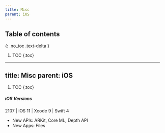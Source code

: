 ```yaml
---
title: Misc
parent: iOS
---
```


## Table of contents
{: .no_toc .text-delta }

1. TOC
{:toc}

<!--- Everything above this is generated --->

---
title: Misc
parent: iOS
---

1. TOC
{:toc}

##### iOS Versions

2107 | iOS 11 | Xcode 9 | Swift 4

- New APIs: ARKit, Core ML, Depth API
- New Apps: Files 
